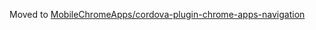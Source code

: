 Moved to [MobileChromeApps/cordova-plugin-chrome-apps-navigation](https://github.com/MobileChromeApps/cordova-plugin-chrome-apps-navigation)